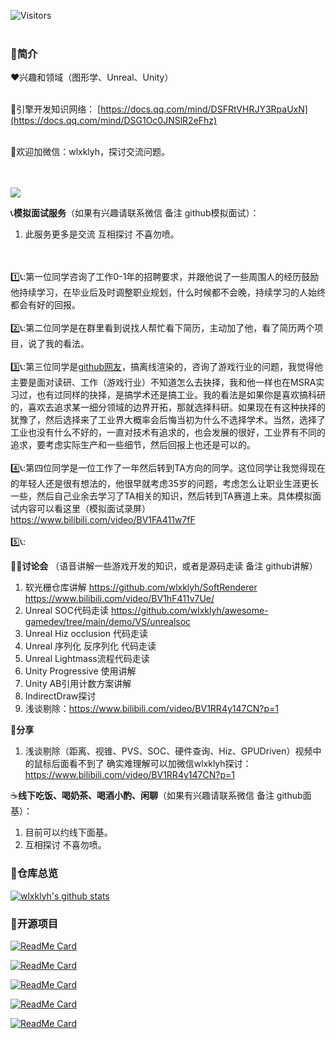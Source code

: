  ![Visitors](https://visitor-badge.laobi.icu/badge?page_id=wlxklyh.mainpage&title=Visitors) <br></br>
### :loudspeaker:简介

:hearts:兴趣和领域（图形学、Unreal、Unity）<br></br>

:book:引擎开发知识网络：
[https://docs.qq.com/mind/DSFRtVHRJY3RpaUxN](https://docs.qq.com/mind/DSG1Oc0JNSlR2eFhz)<br></br>

💬欢迎加微信：wlxklyh，探讨交流问题。

<br></br>
![](https://raw.githubusercontent.com/wlxklyh/book/master/Tool/Resource/wcgif.gif)

:telephone_receiver:**模拟面试服务**（如果有兴趣请联系微信 备注 github模拟面试）：
1. 此服务更多是交流 互相探讨 不喜勿喷。

<br></br>
1️⃣📞:第一位同学咨询了工作0-1年的招聘要求，并跟他说了一些周围人的经历鼓励他持续学习，在毕业后及时调整职业规划，什么时候都不会晚，持续学习的人始终都会有好的回报。
<br></br>
2️⃣📞:第二位同学是在群里看到说找人帮忙看下简历，主动加了他，看了简历两个项目，说了我的看法。
<br></br>
3️⃣📞:第三位同学是[github网友](https://github.com/slongle)，搞离线渲染的，咨询了游戏行业的问题，我觉得他主要是面对读研、工作（游戏行业）不知道怎么去抉择，我和他一样也在MSRA实习过，也有过同样的抉择，是搞学术还是搞工业。我的看法是如果你是喜欢搞科研的，喜欢去追求某一细分领域的边界开拓，那就选择科研。如果现在有这种抉择的犹豫了，然后选择来了工业界大概率会后悔当初为什么不选择学术。当然，选择了工业也没有什么不好的，一直对技术有追求的，也会发展的很好，工业界有不同的追求，要考虑实际生产和一些细节，然后回报上也还是可以的。
<br></br>
:four:📞:第四位同学是一位工作了一年然后转到TA方向的同学。这位同学让我觉得现在的年轻人还是很有想法的，他很早就考虑35岁的问题，考虑怎么让职业生涯更长一些，然后自己业余去学习了TA相关的知识，然后转到TA赛道上来。具体模拟面试内容可以看这里（模拟面试录屏）https://www.bilibili.com/video/BV1FA411w7fF
<br></br>
:five:📞:

🧑‍💻**讨论会** （语音讲解一些游戏开发的知识，或者是源码走读 备注 github讲解）
1. 软光栅仓库讲解 https://github.com/wlxklyh/SoftRenderer
https://www.bilibili.com/video/BV1hF411v7Ue/
3. Unreal SOC代码走读 https://github.com/wlxklyh/awesome-gamedev/tree/main/demo/VS/unrealsoc
4. Unreal Hiz occlusion 代码走读
5. Unreal 序列化 反序列化 代码走读
6. Unreal Lightmass流程代码走读
7. Unity Progressive 使用讲解
8. Unity AB引用计数方案讲解
9. IndirectDraw探讨
10. 浅谈剔除：https://www.bilibili.com/video/BV1RR4y147CN?p=1

🔋**分享**
1. 浅谈剔除（距离、视锥、PVS、SOC、硬件查询、Hiz、GPUDriven）视频中的鼠标后面看不到了 确实难理解可以加微信wlxklyh探讨：https://www.bilibili.com/video/BV1RR4y147CN?p=1

:coffee:**线下吃饭、喝奶茶、喝酒小酌、闲聊**（如果有兴趣请联系微信 备注 github面基）：
1. 目前可以约线下面基。
2. 互相探讨 不喜勿喷。


### 👋仓库总览
[![wlxklyh's github stats](https://github-readme-stats.vercel.app/api?username=wlxklyh&theme=tokyonight&show_icons=true)](https://github.com/wlxklyh/)


### 👋开源项目
[![ReadMe Card](https://github-readme-stats.vercel.app/api/pin/?username=wlxklyh&repo=SoftRenderer&theme=tokyonight&show_icons=true)](https://github.com/wlxklyh/SoftRenderer)

[![ReadMe Card](https://github-readme-stats.vercel.app/api/pin/?username=wlxklyh&repo=RookieRenderer&theme=tokyonight&show_icons=true)](https://github.com/wlxklyh/RookieRenderer)

[![ReadMe Card](https://github-readme-stats.vercel.app/api/pin/?username=wlxklyh&repo=StudyOpenGLVulkanDXMetal&theme=tokyonight&show_icons=true)](https://github.com/wlxklyh/StudyOpenGLVulkanDXMetal)

[![ReadMe Card](https://github-readme-stats.vercel.app/api/pin/?username=wlxklyh&repo=awesome-gamedev&theme=tokyonight&show_icons=true)](hhttps://github.com/wlxklyh/awesome-gamedev)

[![ReadMe Card](https://github-readme-stats.vercel.app/api/pin/?username=wlxklyh&repo=FFMpegStudy&theme=tokyonight&show_icons=true)](https://github.com/wlxklyh/FFMpegStudy)


